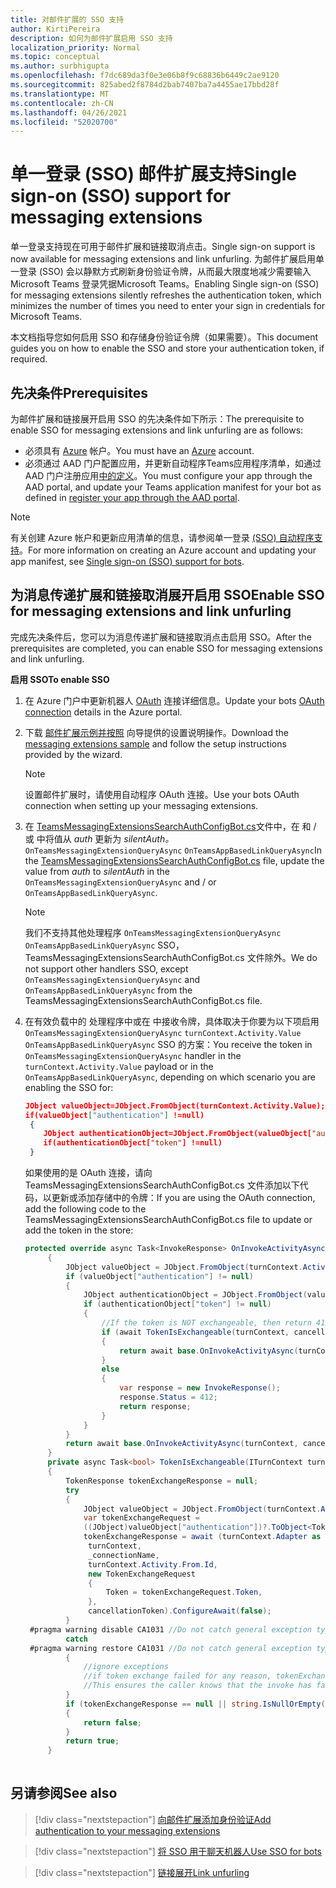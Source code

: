 ```yaml
---
title: 对邮件扩展的 SSO 支持
author: KirtiPereira
description: 如何为邮件扩展启用 SSO 支持
localization_priority: Normal
ms.topic: conceptual
ms.author: surbhigupta
ms.openlocfilehash: f7dc689da3f0e3e06b8f9c68836b6449c2ae9120
ms.sourcegitcommit: 825abed2f8784d2bab7407ba7a4455ae17bbd28f
ms.translationtype: MT
ms.contentlocale: zh-CN
ms.lasthandoff: 04/26/2021
ms.locfileid: "52020700"
---
```

# <a name="single-sign-on-sso-support-for-messaging-extensions"></a><span data-ttu-id="6ea38-103">单一登录 (SSO) 邮件扩展支持</span><span class="sxs-lookup"><span data-stu-id="6ea38-103">Single sign-on (SSO) support for messaging extensions</span></span>
 
<span data-ttu-id="6ea38-104">单一登录支持现在可用于邮件扩展和链接取消点击。</span><span class="sxs-lookup"><span data-stu-id="6ea38-104">Single sign-on support is now available for messaging extensions and link unfurling.</span></span> <span data-ttu-id="6ea38-105">为邮件扩展启用单一登录 (SSO) 会以静默方式刷新身份验证令牌，从而最大限度地减少需要输入 Microsoft Teams 登录凭据Microsoft Teams。</span><span class="sxs-lookup"><span data-stu-id="6ea38-105">Enabling Single sign-on (SSO) for messaging extensions silently refreshes the authentication token, which minimizes the number of times you need to enter your sign in credentials for Microsoft Teams.</span></span>

<span data-ttu-id="6ea38-106">本文档指导您如何启用 SSO 和存储身份验证令牌（如果需要）。</span><span class="sxs-lookup"><span data-stu-id="6ea38-106">This document guides you on how to enable the SSO and store your authentication token, if required.</span></span>

## <a name="prerequisites"></a><span data-ttu-id="6ea38-107">先决条件</span><span class="sxs-lookup"><span data-stu-id="6ea38-107">Prerequisites</span></span>

<span data-ttu-id="6ea38-108">为邮件扩展和链接展开启用 SSO 的先决条件如下所示：</span><span class="sxs-lookup"><span data-stu-id="6ea38-108">The prerequisite to enable SSO for messaging extensions and link unfurling are as follows:</span></span>
* <span data-ttu-id="6ea38-109">必须具有 [Azure](https://azure.microsoft.com/en-us/free/) 帐户。</span><span class="sxs-lookup"><span data-stu-id="6ea38-109">You must have an [Azure](https://azure.microsoft.com/en-us/free/) account.</span></span>
* <span data-ttu-id="6ea38-110">必须通过 AAD 门户配置应用，并更新自动程序Teams应用程序清单，如通过 AAD 门户注册应用[中的定义](../../bots/how-to/authentication/auth-aad-sso-bots.md#register-your-app-through-the-aad-portal)。</span><span class="sxs-lookup"><span data-stu-id="6ea38-110">You must configure your app through the AAD portal, and update your Teams application manifest for your bot as defined in [register your app through the AAD portal](../../bots/how-to/authentication/auth-aad-sso-bots.md#register-your-app-through-the-aad-portal).</span></span>

> [!NOTE]
> <span data-ttu-id="6ea38-111">有关创建 Azure 帐户和更新应用清单的信息，请参阅单一登录 [ (SSO) 自动程序支持](../../bots/how-to/authentication/auth-aad-sso-bots.md)。</span><span class="sxs-lookup"><span data-stu-id="6ea38-111">For more information on creating an Azure account and updating your app manifest, see [Single sign-on (SSO) support for bots](../../bots/how-to/authentication/auth-aad-sso-bots.md).</span></span>

## <a name="enable-sso-for-messaging-extensions-and-link-unfurling"></a><span data-ttu-id="6ea38-112">为消息传递扩展和链接取消展开启用 SSO</span><span class="sxs-lookup"><span data-stu-id="6ea38-112">Enable SSO for messaging extensions and link unfurling</span></span>

<span data-ttu-id="6ea38-113">完成先决条件后，您可以为消息传递扩展和链接取消点击启用 SSO。</span><span class="sxs-lookup"><span data-stu-id="6ea38-113">After the prerequisites are completed, you can enable SSO for messaging extensions and link unfurling.</span></span>

<span data-ttu-id="6ea38-114">**启用 SSO**</span><span class="sxs-lookup"><span data-stu-id="6ea38-114">**To enable SSO**</span></span>
1. <span data-ttu-id="6ea38-115">在 Azure 门户中更新机器人 [OAuth](../../bots/how-to/authentication/auth-aad-sso-bots.md#update-the-azure-portal-with-the-oauth-connection) 连接详细信息。</span><span class="sxs-lookup"><span data-stu-id="6ea38-115">Update your bots [OAuth connection](../../bots/how-to/authentication/auth-aad-sso-bots.md#update-the-azure-portal-with-the-oauth-connection) details in the Azure portal.</span></span>
2. <span data-ttu-id="6ea38-116">下载 [邮件扩展示例并按照](https://github.com/microsoft/BotBuilder-Samples/tree/main/samples/csharp_dotnetcore/52.teams-messaging-extensions-search-auth-config) 向导提供的设置说明操作。</span><span class="sxs-lookup"><span data-stu-id="6ea38-116">Download the [messaging extensions sample](https://github.com/microsoft/BotBuilder-Samples/tree/main/samples/csharp_dotnetcore/52.teams-messaging-extensions-search-auth-config) and follow the setup instructions provided by the wizard.</span></span>
   > [!NOTE]
   > <span data-ttu-id="6ea38-117">设置邮件扩展时，请使用自动程序 OAuth 连接。</span><span class="sxs-lookup"><span data-stu-id="6ea38-117">Use your bots OAuth connection when setting up your messaging extensions.</span></span>
3. <span data-ttu-id="6ea38-118">在 [TeamsMessagingExtensionsSearchAuthConfigBot.cs](https://github.com/microsoft/BotBuilder-Samples/tree/main/samples/csharp_dotnetcore/52.teams-messaging-extensions-search-auth-config/Bots/TeamsMessagingExtensionsSearchAuthConfigBot.cs)文件中，在 和 / 或 中将值从 *auth* 更新为 *silentAuth。* `OnTeamsMessagingExtensionQueryAsync` `OnTeamsAppBasedLinkQueryAsync`</span><span class="sxs-lookup"><span data-stu-id="6ea38-118">In the [TeamsMessagingExtensionsSearchAuthConfigBot.cs](https://github.com/microsoft/BotBuilder-Samples/tree/main/samples/csharp_dotnetcore/52.teams-messaging-extensions-search-auth-config/Bots/TeamsMessagingExtensionsSearchAuthConfigBot.cs) file, update the value from *auth* to *silentAuth* in the `OnTeamsMessagingExtensionQueryAsync` and / or `OnTeamsAppBasedLinkQueryAsync`.</span></span>  

    > [!NOTE]
    > <span data-ttu-id="6ea38-119">我们不支持其他处理程序 `OnTeamsMessagingExtensionQueryAsync` `OnTeamsAppBasedLinkQueryAsync` SSO，TeamsMessagingExtensionsSearchAuthConfigBot.cs 文件除外。</span><span class="sxs-lookup"><span data-stu-id="6ea38-119">We do not support other handlers SSO, except `OnTeamsMessagingExtensionQueryAsync` and `OnTeamsAppBasedLinkQueryAsync` from the TeamsMessagingExtensionsSearchAuthConfigBot.cs file.</span></span>
   
4. <span data-ttu-id="6ea38-120">在有效负载中的 处理程序中或在 中接收令牌，具体取决于你要为以下项启用 `OnTeamsMessagingExtensionQueryAsync` `turnContext.Activity.Value` `OnTeamsAppBasedLinkQueryAsync` SSO 的方案：</span><span class="sxs-lookup"><span data-stu-id="6ea38-120">You receive the token in `OnTeamsMessagingExtensionQueryAsync` handler in the `turnContext.Activity.Value` payload or in the `OnTeamsAppBasedLinkQueryAsync`, depending on which scenario you are enabling the SSO for:</span></span>

    ```json
    JObject valueObject=JObject.FromObject(turnContext.Activity.Value);
    if(valueObject["authentication"] !=null)
     {
        JObject authenticationObject=JObject.FromObject(valueObject["authentication"]);
        if(authenticationObject["token"] !=null)
     }
    
     ```
  
    <span data-ttu-id="6ea38-121">如果使用的是 OAuth 连接，请向 TeamsMessagingExtensionsSearchAuthConfigBot.cs 文件添加以下代码，以更新或添加存储中的令牌：</span><span class="sxs-lookup"><span data-stu-id="6ea38-121">If you are using the OAuth connection, add the following code to the TeamsMessagingExtensionsSearchAuthConfigBot.cs file to update or add the token in the store:</span></span>
    
   ```C#
   protected override async Task<InvokeResponse> OnInvokeActivityAsync(ITurnContext<IInvokeActivity> turnContext, CancellationToken cancellationToken)
        {
            JObject valueObject = JObject.FromObject(turnContext.Activity.Value);
            if (valueObject["authentication"] != null)
            {
                JObject authenticationObject = JObject.FromObject(valueObject["authentication"]);
                if (authenticationObject["token"] != null)
                {
                    //If the token is NOT exchangeable, then return 412 to require user consent
                    if (await TokenIsExchangeable(turnContext, cancellationToken))
                    {
                        return await base.OnInvokeActivityAsync(turnContext, cancellationToken).ConfigureAwait(false);
                    }
                    else
                    {
                        var response = new InvokeResponse();
                        response.Status = 412;
                        return response;
                    }
                }
            }
            return await base.OnInvokeActivityAsync(turnContext, cancellationToken).ConfigureAwait(false);
        }
        private async Task<bool> TokenIsExchangeable(ITurnContext turnContext, CancellationToken cancellationToken)
        {
            TokenResponse tokenExchangeResponse = null;
            try
            {
                JObject valueObject = JObject.FromObject(turnContext.Activity.Value);
                var tokenExchangeRequest =
                ((JObject)valueObject["authentication"])?.ToObject<TokenExchangeInvokeRequest>();
                tokenExchangeResponse = await (turnContext.Adapter as IExtendedUserTokenProvider).ExchangeTokenAsync(
                 turnContext,
                 _connectionName,
                 turnContext.Activity.From.Id,
                 new TokenExchangeRequest
                 {
                     Token = tokenExchangeRequest.Token,
                 },
                 cancellationToken).ConfigureAwait(false);
            }
    #pragma warning disable CA1031 //Do not catch general exception types (ignoring, see comment below)
            catch
    #pragma warning restore CA1031 //Do not catch general exception types
            {
                //ignore exceptions
                //if token exchange failed for any reason, tokenExchangeResponse above remains null, and a failure invoke response is sent to the caller.
                //This ensures the caller knows that the invoke has failed.
            }
            if (tokenExchangeResponse == null || string.IsNullOrEmpty(tokenExchangeResponse.Token))
            {
                return false;
            }
            return true;
        }
    
    ```    

## <a name="see-also"></a><span data-ttu-id="6ea38-122">另请参阅</span><span class="sxs-lookup"><span data-stu-id="6ea38-122">See also</span></span>

> [!div class="nextstepaction"]
> [<span data-ttu-id="6ea38-123">向邮件扩展添加身份验证</span><span class="sxs-lookup"><span data-stu-id="6ea38-123">Add authentication to your messaging extensions</span></span>](add-authentication.md)

> [!div class="nextstepaction"]
> [<span data-ttu-id="6ea38-124">将 SSO 用于聊天机器人</span><span class="sxs-lookup"><span data-stu-id="6ea38-124">Use SSO for bots</span></span>](../../bots/how-to/authentication/auth-aad-sso-bots.md)

> [!div class="nextstepaction"]
> [<span data-ttu-id="6ea38-125">链接展开</span><span class="sxs-lookup"><span data-stu-id="6ea38-125">Link unfurling</span></span>](link-unfurling.md)

